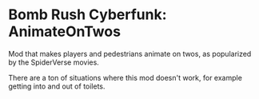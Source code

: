 # Bomb Rush Cyberfunk: AnimateOnTwos

Mod that makes players and pedestrians animate on twos, as popularized by the SpiderVerse movies.

There are a ton of situations where this mod doesn't work, for example getting into and out of toilets.
